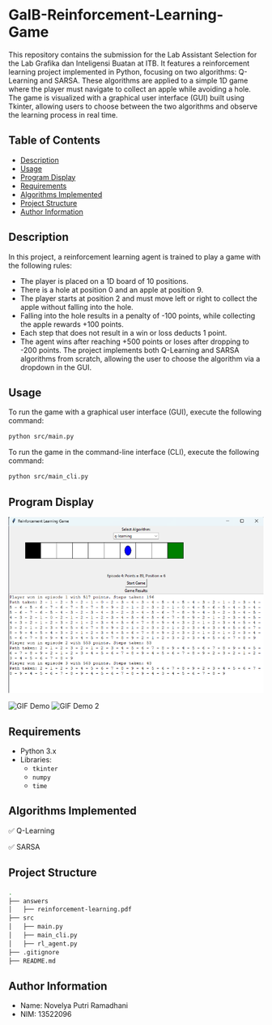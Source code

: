 # GaIB-Reinforcement-Learning-Game

This repository contains the submission for the Lab Assistant Selection for the Lab Grafika dan Inteligensi Buatan at ITB. It features a reinforcement learning project implemented in Python, focusing on two algorithms: Q-Learning and SARSA. These algorithms are applied to a simple 1D game where the player must navigate to collect an apple while avoiding a hole. The game is visualized with a graphical user interface (GUI) built using Tkinter, allowing users to choose between the two algorithms and observe the learning process in real time.

## Table of Contents
- [Description](#description)
- [Usage](#usage)
- [Program Display](#program-display)
- [Requirements](#requirements)
- [Algorithms Implemented](#algorithms-implemented)
- [Project Structure](#project-structure)
- [Author Information](#author-information)

## Description

In this project, a reinforcement learning agent is trained to play a game with the following rules:
- The player is placed on a 1D board of 10 positions.
- There is a hole at position 0 and an apple at position 9.
- The player starts at position 2 and must move left or right to collect the apple without falling into the hole.
- Falling into the hole results in a penalty of -100 points, while collecting the apple rewards +100 points.
- Each step that does not result in a win or loss deducts 1 point.
- The agent wins after reaching +500 points or loses after dropping to -200 points.
The project implements both Q-Learning and SARSA algorithms from scratch, allowing the user to choose the algorithm via a dropdown in the GUI.

## Usage
To run the game with a graphical user interface (GUI), execute the following command:
```bash
python src/main.py
```

To run the game in the command-line interface (CLI), execute the following command:
```bash
python src/main_cli.py
```

## Program Display

![GUI](assets/gui.png)

<img src="assets/demo.gif" alt="GIF Demo" width="798" height="342">

<img src="assets/demoo.gif" alt="GIF Demo 2" width="798" height="342">

## Requirements

- Python 3.x
- Libraries:
  - `tkinter`
  - `numpy`
  - `time`

## Algorithms Implemented

✅ Q-Learning

✅ SARSA

## Project Structure
```bash
.
├── answers
│   ├── reinforcement-learning.pdf
├── src
│   ├── main.py
│   ├── main_cli.py
│   ├── rl_agent.py
├── .gitignore
├── README.md
```

## Author Information
- Name: Novelya Putri Ramadhani
- NIM: 13522096